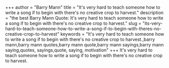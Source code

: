 +++
author = "Barry Mann"
title = "It's very hard to teach someone how to write a song if to begin with there's no creative crop to harvest."
description = "the best Barry Mann Quote: It's very hard to teach someone how to write a song if to begin with there's no creative crop to harvest."
slug = "its-very-hard-to-teach-someone-how-to-write-a-song-if-to-begin-with-theres-no-creative-crop-to-harvest"
keywords = "It's very hard to teach someone how to write a song if to begin with there's no creative crop to harvest.,barry mann,barry mann quotes,barry mann quote,barry mann sayings,barry mann saying,quotes, sayings,quote, saying, motivation"
+++
It's very hard to teach someone how to write a song if to begin with there's no creative crop to harvest.
